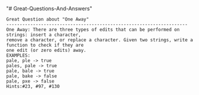 "# Great-Questions-And-Answers" 
	
	Great Question about "One Away"
	--------------------------------------------------------------------
	One Away: There are three types of edits that can be performed on strings: insert a character,
	remove a character, or replace a character. Given two strings, write a function to check if they are
	one edit (or zero edits) away.
	EXAMPLES:
	pale, ple -> true
	pales, pale -> true
	pale, bale -> true
	pale, bake -> false
	pale, pxe -> false
	Hints:#23, #97, #130
